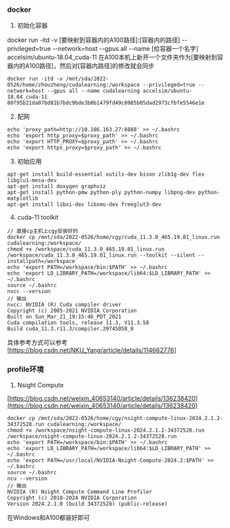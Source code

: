 ### docker
1. 初始化容器

docker run -itd -v [要映射到容器内的A100路径]:[容器内的路径] --privileged=true --network=host --gpus all --name [给容器一个名字] accelsim/ubuntu-18.04_cuda-11
在A100本机上新开一个文件夹作为[要映射到容器内的A100路径]，然后对[容器内路径]的修改就会同步
```
docker run -itd -v /mnt/sda/2022-0526/home/zhouzheng/cudalearning:/workspace --privileged=true --network=host --gpus all --name cudalearning accelsim/ubuntu-18.04_cuda-11
80f95b21da07bd81b7bdc9bde3b0b1479fd49c8985b05dad2973cfbfe5546e1e
```

2. 配网
```
echo 'proxy_path=http://10.186.163.27:8888' >> ~/.bashrc
echo 'export http_proxy=$proxy_path' >> ~/.bashrc
echo 'export HTTP_PROXY=$proxy_path' >> ~/.bashrc
echo 'export https_proxy=$proxy_path' >> ~/.bashrc
```

3. 初始应用
```
apt-get install build-essential xutils-dev bison zlib1g-dev flex libglu1-mesa-dev
apt-get install doxygen graphviz
apt-get install python-pmw python-ply python-numpy libpng-dev python-matplotlib
apt-get install libxi-dev libxmu-dev freeglut3-dev
```

4.  cuda-11 toolkit
```
// 直接cp主机上cgy安装好的
docker cp /mnt/sda/2022-0526/home/cgy/cuda_11.3.0_465.19.01_linux.run cudalearning:/workspace/
chmod +x /workspace/cuda_11.3.0_465.19.01_linux.run
/workspace/cuda_11.3.0_465.19.01_linux.run --toolkit --silent --installpath=/workspace
echo 'export PATH=/workspace/bin:$PATH' >> ~/.bashrc
echo 'export LD_LIBRARY_PATH=/workspace/lib64:$LD_LIBRARY_PATH' >> ~/.bashrc
source ~/.bashrc
nvcc --version
// 输出
nvcc: NVIDIA (R) Cuda compiler driver
Copyright (c) 2005-2021 NVIDIA Corporation
Built on Sun_Mar_21_19:15:46_PDT_2021
Cuda compilation tools, release 11.3, V11.3.58
Build cuda_11.3.r11.3/compiler.29745058_0
```
  具体参考方式可以参考[https://blog.csdn.net/NKU_Yang/article/details/114662776]

### profile环境

1. Nsight Compute

[https://blog.csdn.net/weixin_40653140/article/details/136238420](https://blog.csdn.net/weixin_40653140/article/details/136238420)
```
docker cp /mnt/sda/2022-0526/home/cgy/nsight-compute-linux-2024.2.1.2-34372528.run cudalearning:/workspace/
chmod +x /workspace/nsight-compute-linux-2024.2.1.2-34372528.run
/workspace/nsight-compute-linux-2024.2.1.2-34372528.run
echo 'export PATH=/workspace/bin:$PATH' >> ~/.bashrc
echo 'export LD_LIBRARY_PATH=/workspace/lib64:$LD_LIBRARY_PATH' >> ~/.bashrc
echo 'export PATH=/usr/local/NVIDIA-Nsight-Compute-2024.2:$PATH' >> ~/.bashrc
source ~/.bashrc
ncu --version
// 输出
NVIDIA (R) Nsight Compute Command Line Profiler
Copyright (c) 2018-2024 NVIDIA Corporation
Version 2024.2.1.0 (build 34372528) (public-release)
```
在Windows和A100都装好即可
